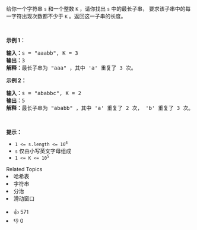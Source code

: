 <p>给你一个字符串 <code>s</code> 和一个整数 <code>K</code> ，请你找出 <code>s</code> 中的最长子串， 要求该子串中的每一字符出现次数都不少于 <code>K</code> 。返回这一子串的长度。</p>

<p> </p>

<p><strong>示例 1：</strong></p>

<pre>
<strong>输入：</strong>s = "aaabb", K = 3
<strong>输出：</strong>3
<strong>解释：</strong>最长子串为 "aaa" ，其中 'a' 重复了 3 次。
</pre>

<p><strong>示例 2：</strong></p>

<pre>
<strong>输入：</strong>s = "ababbc", K = 2
<strong>输出：</strong>5
<strong>解释：</strong>最长子串为 "ababb" ，其中 'a' 重复了 2 次， 'b' 重复了 3 次。</pre>

<p> </p>

<p><strong>提示：</strong></p>

<ul>
	<li><code>1 <= s.length <= 10<sup>4</sup></code></li>
	<li><code>s</code> 仅由小写英文字母组成</li>
	<li><code>1 <= K <= 10<sup>5</sup></code></li>
</ul>
<div><div>Related Topics</div><div><li>哈希表</li><li>字符串</li><li>分治</li><li>滑动窗口</li></div></div><br><div><li>👍 571</li><li>👎 0</li></div>
